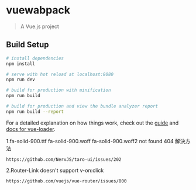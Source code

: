 # vuewabpack

> A Vue.js project

## Build Setup

``` bash
# install dependencies
npm install

# serve with hot reload at localhost:8080
npm run dev

# build for production with minification
npm run build

# build for production and view the bundle analyzer report
npm run build --report
```

For a detailed explanation on how things work, check out the [guide](http://vuejs-templates.github.io/webpack/) and [docs for vue-loader](http://vuejs.github.io/vue-loader).



1.fa-solid-900.ttf fa-solid-900.woff fa-solid-900.woff2 not found 404 解決方法

    https://github.com/NervJS/taro-ui/issues/202

2.Router-Link doesn't support v-on:click

    https://github.com/vuejs/vue-router/issues/800

